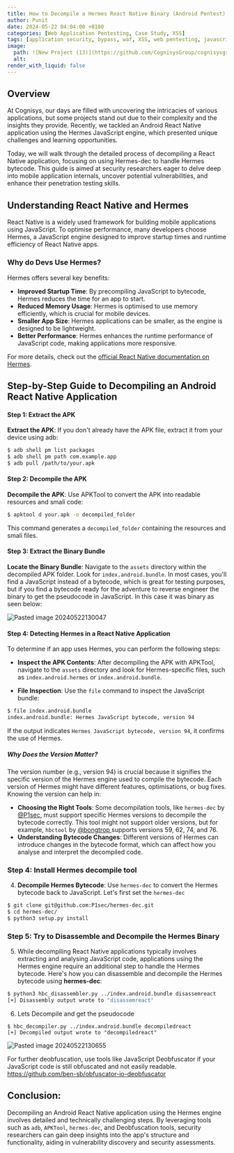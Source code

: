 ```yaml
---
title: How to Decompile a Hermes React Native Binary (Android Pentest)
author: Punit
date: 2024-05-22 04:04:00 +0100
categories: [Web Application Pentesting, Case Study, XSS]
tags: [application security, bypass, waf, XSS, web pentesting, javascript]
image:
  path: ![New Project (13)](https://github.com/CognisysGroup/cognisysgroup.github.io/assets/46415431/784fcc49-109c-41a5-99f8-9d0835acfde8)
  alt: 
render_with_liquid: false
---
```


## Overview

At Cognisys, our days are filled with uncovering the intricacies of various applications, but some projects stand out due to their complexity and the insights they provide. Recently, we tackled an Android React Native application using the Hermes JavaScript engine, which presented unique challenges and learning opportunities.

Today, we will walk through the detailed process of decompiling a React Native application, focusing on using Hermes-dec to handle Hermes bytecode. This guide is aimed at security researchers eager to delve deep into mobile application internals, uncover potential vulnerabilities, and enhance their penetration testing skills.

## Understanding React Native and Hermes

React Native is a widely used framework for building mobile applications using JavaScript. To optimise performance, many developers choose Hermes, a JavaScript engine designed to improve startup times and runtime efficiency of React Native apps.
### Why do Devs Use Hermes?

Hermes offers several key benefits:

* **Improved Startup Time**: By precompiling JavaScript to bytecode, Hermes reduces the time for an app to start.
* **Reduced Memory Usage**: Hermes is optimised to use memory efficiently, which is crucial for mobile devices.
* **Smaller App Size**: Hermes applications can be smaller, as the engine is designed to be lightweight.
* **Better Performance**: Hermes enhances the runtime performance of JavaScript code, making applications more responsive.

For more details, check out the [official React Native documentation on Hermes](https://reactnative.dev/docs/hermes).

## Step-by-Step Guide to Decompiling an Android React Native Application
#### Step 1: Extract the APK

 **Extract the APK**: If you don't already have the APK file, extract it from your device using adb:

```bash
$ adb shell pm list packages
$ adb shell pm path com.example.app 
$ adb pull /path/to/your.apk
```
#### Step 2: Decompile the APK

 **Decompile the APK**: Use APKTool to convert the APK into readable resources and smali code:

```bash
$ apktool d your.apk -o decompiled_folder
```
   
This command generates a `decompiled_folder` containing the resources and smali files.

#### Step 3: Extract the Binary Bundle

 **Locate the Binary Bundle**: Navigate to the `assets` directory within the decompiled APK folder. Look for `index.android.bundle`. In most cases, you'll find a JavaScript instead of a bytecode, which is great for testing purposes, but if you find a bytecode ready for the adventure to reverse engineer the binary to get the pseudocode in JavaScript. In this case it was binary as seen below:

![Pasted image 20240522130047](https://github.com/CognisysGroup/cognisysgroup.github.io/assets/46415431/2551e214-ee6a-4dd0-9f4c-258e53708223)

#### Step 4: Detecting Hermes in a React Native Application

To determine if an app uses Hermes, you can perform the following steps:

*  **Inspect the APK Contents**: After decompiling the APK with APKTool, navigate to the `assets` directory and look for Hermes-specific files, such as `index.android.hermes` or `index.android.bundle`.

* **File Inspection**: Use the `file` command to inspect the JavaScript bundle:

```bash
$ file index.android.bundle
index.android.bundle: Hermes JavaScript bytecode, version 94
```
   
   If the output indicates `Hermes JavaScript bytecode, version 94`, it confirms the use of Hermes. 
##### Why Does the Version Matter?

The version number (e.g., version 94) is crucial because it signifies the specific version of the Hermes engine used to compile the bytecode. Each version of Hermes might have different features, optimisations, or bug fixes. Knowing the version can help in:

- **Choosing the Right Tools**: Some decompilation tools, like `hermes-dec` by [@P1sec](https://github.com/P1sec/hermes-dec), must support specific Hermes versions to decompile the bytecode correctly. This tool might not support older versions, but for example, `hbctool` by [@bongtrop ](https://github.com/bongtrop/hbctool) supports versions 59, 62, 74, and 76.
- **Understanding Bytecode Changes**: Different versions of Hermes can introduce changes in the bytecode format, which can affect how you analyse and interpret the decompiled code.

### Step 4: Install Hermes decompile tool

4. **Decompile Hermes Bytecode**: Use `hermes-dec` to convert the Hermes bytecode back to JavaScript. Let's first set the `hermes-dec`

```bash
$ git clone git@github.com:P1sec/hermes-dec.git
$ cd hermes-dec/
$ python3 setup.py install
```

### Step 5: Try to Disassemble and Decompile the Hermes Binary 

5. While decompiling React Native applications typically involves extracting and analysing JavaScript code, applications using the Hermes engine require an additional step to handle the Hermes bytecode. Here's how you can disassemble and decompile the Hermes bytecode using **hermes-dec**:

```bash
$ python3 hbc_disassembler.py ../index.android.bundle disassemreact 
[+] Disassembly output wrote to "disassemreact"
```

   6. Lets Decompile and get the pseudocode 
  
```
$ hbc_decompiler.py ../index.android.bundle decompiledreact
[+] Decompiled output wrote to "decompiledreact"
```

![Pasted image 20240522130655](https://github.com/CognisysGroup/cognisysgroup.github.io/assets/46415431/a0d674db-623e-403c-8a46-3b218efdaa21)


For further deobfuscation, use tools like JavaScript Deobfuscator if your JavaScript code is still obfuscated and not easily readable. https://github.com/ben-sb/obfuscator-io-deobfuscator

## Conclusion:

Decompiling an Android React Native application using the Hermes engine involves detailed and technically challenging steps. By leveraging tools such as `adb`, `APKTool`, `hermes-dec`, and Deobfuscation tools, security researchers can gain deep insights into the app's structure and functionality, aiding in vulnerability discovery and security assessments.
